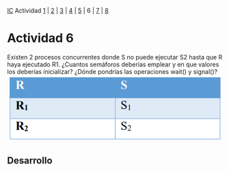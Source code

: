 [IC](INTRODUCCION-CONCURRENCIA.md) Actividad [1](ACTIVIDAD1.md) | [2](ACTIVIDAD2.md) | [3](ACTIVIDAD3.md) | [4](ACTIVIDAD4.md) | [5](ACTIVIDAD5.md) | 6 | [7](ACTIVIDAD7.md) | [8](ACTIVIDAD8.md)
# Actividad 6
Existen 2 procesos concurrentes donde S no puede ejecutar S2 hasta que R haya ejecutado R1. 
¿Cuantos semáforos deberías emplear y en que valores los deberías inicializar? ¿Dónde 
pondrías las operaciones wait() y signal()?<br>
![A2](img/T2A6.png)
## Desarrollo
